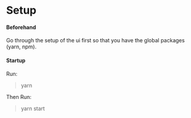 # Setup
#### Beforehand
Go through the setup of the ui first so that you have the global packages (yarn, npm).

#### Startup
Run:
>yarn

Then Run:
>yarn start
